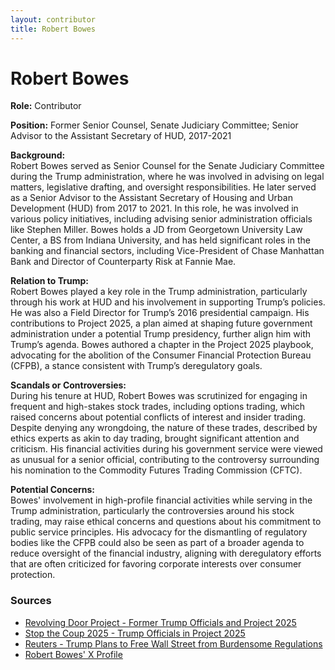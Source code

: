 ```yaml
---
layout: contributor  
title: Robert Bowes  
---
```


# Robert Bowes

**Role:** Contributor

**Position:** Former Senior Counsel, Senate Judiciary Committee; Senior Advisor to the Assistant Secretary of HUD, 2017-2021

**Background:**  
Robert Bowes served as Senior Counsel for the Senate Judiciary Committee during the Trump administration, where he was involved in advising on legal matters, legislative drafting, and oversight responsibilities. He later served as a Senior Advisor to the Assistant Secretary of Housing and Urban Development (HUD) from 2017 to 2021. In this role, he was involved in various policy initiatives, including advising senior administration officials like Stephen Miller. Bowes holds a JD from Georgetown University Law Center, a BS from Indiana University, and has held significant roles in the banking and financial sectors, including Vice-President of Chase Manhattan Bank and Director of Counterparty Risk at Fannie Mae.

**Relation to Trump:**  
Robert Bowes played a key role in the Trump administration, particularly through his work at HUD and his involvement in supporting Trump’s policies. He was also a Field Director for Trump’s 2016 presidential campaign. His contributions to Project 2025, a plan aimed at shaping future government administration under a potential Trump presidency, further align him with Trump’s agenda. Bowes authored a chapter in the Project 2025 playbook, advocating for the abolition of the Consumer Financial Protection Bureau (CFPB), a stance consistent with Trump’s deregulatory goals.

**Scandals or Controversies:**  
During his tenure at HUD, Robert Bowes was scrutinized for engaging in frequent and high-stakes stock trades, including options trading, which raised concerns about potential conflicts of interest and insider trading. Despite denying any wrongdoing, the nature of these trades, described by ethics experts as akin to day trading, brought significant attention and criticism. His financial activities during his government service were viewed as unusual for a senior official, contributing to the controversy surrounding his nomination to the Commodity Futures Trading Commission (CFTC).

**Potential Concerns:**  
Bowes' involvement in high-profile financial activities while serving in the Trump administration, particularly the controversies around his stock trading, may raise ethical concerns and questions about his commitment to public service principles. His advocacy for the dismantling of regulatory bodies like the CFPB could also be seen as part of a broader agenda to reduce oversight of the financial industry, aligning with deregulatory efforts that are often criticized for favoring corporate interests over consumer protection.

### Sources
- [Revolving Door Project - Former Trump Officials and Project 2025](https://therevolvingdoorproject.org/former-trump-officials-wrote-25-of-the-30-chapters-in-the-project-2025-playbook/)
- [Stop the Coup 2025 - Trump Officials in Project 2025](https://www.stopthecoup2025.org/trump-officials-who-contributed-to-project-2025)
- [Reuters - Trump Plans to Free Wall Street from Burdensome Regulations](https://www.reuters.com/markets/us/if-trump-wins-he-plans-free-wall-street-burdensome-regulations-2024-04-12/)
- [Robert Bowes' X Profile](https://x.com/Robert_B_Bowes?ref_src=twsrc%5Etfw%7Ctwcamp%5Etweetembed%7Ctwterm%5E1731816440850759940%7Ctwgr%5Ead0f80b1cc33fd9c5c43a66d8597eef9e162e958%7Ctwcon%5Es1_&ref_url=https%3A%2F%2Fwww.reuters.com%2Fmarkets%2Fus%2Fif-trump-wins-he-plans-free-wall-street-burdensome-regulations-2024-04-12/)
